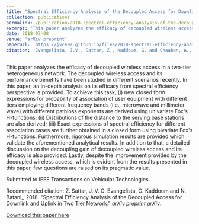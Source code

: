 ```yaml
---
title: "Spectral Efficiency Analysis of the Decoupled Access for Downlink and Uplink in Two Tier Network"
collection: publications
permalink: /publication/2018-spectral-efficiency-analysis-of-the-decoupled-access
excerpt: "This paper analyzes the efficacy of decoupled wireless access in a two-tier heterogeneous network. The decoupled wireless access and its performance benefits have been studied in different scenarios recently. In this paper, an in-depth analysis on its efficacy from spectral efficiency perspective is provided. To achieve this task, (i) new closed form expressions for probability of association of user equipment with different tiers employing different frequency bands (i.e., microwave and millimeter wave) with different pathloss exponents are derived using univariate Fox's H-functions; (ii) Distributions of the distance to the serving base stations are also derived; (iii) Exact expressions of spectral efficiency for different association cases are further obtained in a closed form using bivariate Fox's H-functions. Furthermore, rigorous simulation results are provided which validate the aforementioned analytical results. In addition to that, a detailed discussion on the decoupling gain of decoupled wireless access and its efficacy is also provided. Lastly, despite the improvement provided by the decoupled wireless access, which is evident from the results presented in this paper, few questions are raised on its pragmatic value."
date: 2018-07-08
venue: 'arXiv preprint'
paperurl: 'https://jvce92.github.io/files/2018-spectral-efficiency-analysis-of-the-decoupled-access.pdf'
citation: 'Evangelista, J.V., Sattar, Z., Kaddoum, G. and Chaaban, A., 2018. &quot;Fairness and Sum-Rate Maximization via Joint Channel and Power Allocation in Uplink SCMA Networks.&quot; <i>arXiv preprint arXiv</i>.'
---
```


This paper analyzes the efficacy of decoupled wireless access in a two-tier heterogeneous network. The decoupled wireless access and its performance benefits have been studied in different scenarios recently. In this paper, an in-depth analysis on its efficacy from spectral efficiency perspective is provided. To achieve this task, (i) new closed form expressions for probability of association of user equipment with different tiers employing different frequency bands (i.e., microwave and millimeter wave) with different pathloss exponents are derived using univariate Fox's H-functions; (ii) Distributions of the distance to the serving base stations are also derived; (iii) Exact expressions of spectral efficiency for different association cases are further obtained in a closed form using bivariate Fox's H-functions. Furthermore, rigorous simulation results are provided which validate the aforementioned analytical results. In addition to that, a detailed discussion on the decoupling gain of decoupled wireless access and its efficacy is also provided. Lastly, despite the improvement provided by the decoupled wireless access, which is evident from the results presented in this paper, few questions are raised on its pragmatic value.

Submitted to IEEE Transactions on Vehicular Technologies.

Recommended citation: Z. Sattar, J. V. C. Evangelista, G. Kaddoum and N. Batani,, 2018. &quot;Spectral Efficiency Analysis of the Decoupled Access for Downlink and Uplink in Two Tier Network.&quot; <i>arXiv preprint arXiv</i>.

[Download this paper here](https://jvce92.github.io/files/2018-spectral-efficiency-analysis-of-the-decoupled-access.pdf)